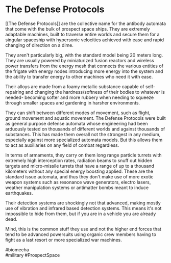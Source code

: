 # The Defense Protocols

[[The Defense Protocols]] are the collective name for the antibody automata that come with the bulk of prospect space ships.  They are extremely adaptable machines, built to traverse entire worlds and secure them for a singular spaceship with hypersonic velocities achieved with ease and rapid changing of direction on a dime.  

They aren't particularly big, with the standard model being 20 meters long.  They are usually powered by miniaturized fusion reactors and wireless power transfers from the energy mesh that connects the various entities of the frigate with energy nodes introducing more energy into the system and the ability to transfer energy to other machines who need it with ease.

Their alloys are made from a foamy metallic substance capable of self-repairing and changing the hardness/softness of their bodies to whatever is needed- becoming softer and more rubbery when needing to squeeze through smaller spaces and gardening in harsher environments.  

They can shift between different modes of movement, such as flight, ground movement and aquatic movement.  The Defense Protocols were built as general purpose defense automata whose engineering had been arduously tested on thousands of different worlds and against thousands of substances.  This has made them overall not the strongest in any medium, especially against more specialized automata models.  But this allows them to act as auxiliaries on any field of combat regardless.

In terms of armaments, they carry on them long range particle turrets with extremely high interception rates, radiation beams to snuff out hidden targets and micro-missile turrets that have a range of up to a thousand kilometers without any special energy boosting applied.  These are the standard issue automata, and thus they don't make use of more exotic weapon systems such as resonance wave generators, electro lasers, weather manipulation systems or antimatter bombs meant to induce earthquakes.  

Their detection systems are shockingly not that advanced, making mostly use of vibration and infrared based detection systems.  This means it's not impossible to hide from them, but if you are in a vehicle you are already dead.  

Mind, this is the common stuff they use and not the higher end forces that tend to be advanced powersuits using organic crew members having to fight as a last resort or more specialized war machines.  

#biomecha  
#military 
#ProspectSpace 